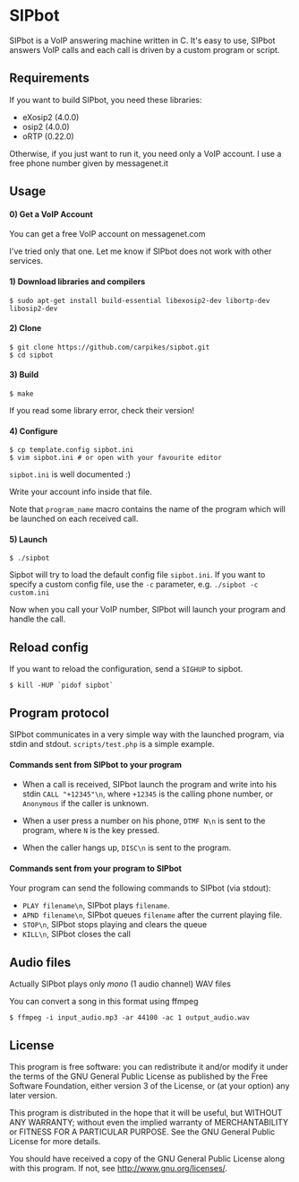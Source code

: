 SIPbot
===

SIPbot is a VoIP answering machine written in C.
It's easy to use, SIPbot answers VoIP calls and each call is driven by a custom program or script.

Requirements
---

If you want to build SIPbot, you need these libraries:
- eXosip2 (4.0.0)
- osip2 (4.0.0)
- oRTP (0.22.0)

Otherwise, if you just want to run it, you need only a VoIP account.
I use a free phone number given by messagenet.it

Usage
---

#### 0) Get a VoIP Account

You can get a free VoIP account on messagenet.com

I've tried only that one. Let me know if SIPbot does not work with other services.

#### 1) Download libraries and compilers

    $ sudo apt-get install build-essential libexosip2-dev libortp-dev libosip2-dev

#### 2) Clone

    $ git clone https://github.com/carpikes/sipbot.git
    $ cd sipbot

#### 3) Build

    $ make

If you read some library error, check their version!

#### 4) Configure

    $ cp template.config sipbot.ini
    $ vim sipbot.ini # or open with your favourite editor

`sipbot.ini` is well documented :)

Write your account info inside that file.

Note that `program_name` macro contains the name of the program 
which will be launched on each received call.

#### 5) Launch

    $ ./sipbot
    
Sipbot will try to load the default config file `sipbot.ini`.
If you want to specify a custom config file, use the `-c` parameter,
e.g. `./sipbot -c custom.ini`

Now when you call your VoIP number, SIPbot will launch your program and handle the call.

Reload config
---

If you want to reload the configuration, send a `SIGHUP` to sipbot.

    $ kill -HUP `pidof sipbot`

Program protocol
---

SIPbot communicates in a very simple way with the launched program, via stdin and stdout.
`scripts/test.php` is a simple example.

#### Commands sent from SIPbot to your program
- When a call is received, SIPbot launch the program and write into his stdin `CALL "+12345"\n`, where `+12345` is the calling phone number, or `Anonymous` if the caller is unknown.

- When a user press a number on his phone, `DTMF N\n` is sent to the program, where `N` is the key pressed.

- When the caller hangs up, `DISC\n` is sent to the program.

#### Commands sent from your program to SIPbot

Your program can send the following commands to SIPbot (via stdout):
- `PLAY filename\n`, SIPbot plays `filename`.
- `APND filename\n`, SIPbot queues `filename` after the current playing file.
- `STOP\n`, SIPbot stops playing and clears the queue
- `KILL\n`, SIPbot closes the call

Audio files
---

Actually SIPbot plays only *mono* (1 audio channel) WAV files

You can convert a song in this format using ffmpeg
```
$ ffmpeg -i input_audio.mp3 -ar 44100 -ac 1 output_audio.wav
```

License
---

This program is free software: you can redistribute it and/or modify
it under the terms of the GNU General Public License as published by
the Free Software Foundation, either version 3 of the License, or
(at your option) any later version.

This program is distributed in the hope that it will be useful,
but WITHOUT ANY WARRANTY; without even the implied warranty of
MERCHANTABILITY or FITNESS FOR A PARTICULAR PURPOSE.  See the
GNU General Public License for more details.

You should have received a copy of the GNU General Public License
along with this program.  If not, see <http://www.gnu.org/licenses/>.
